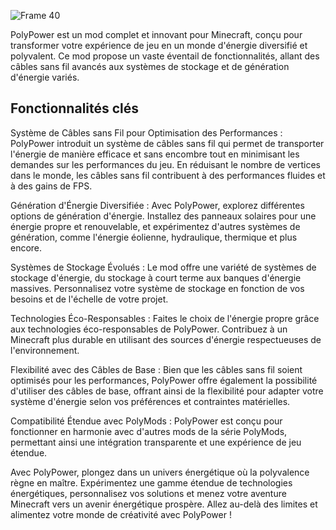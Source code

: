 ![Frame 40](https://github.com/Fitarozz/PolyPower/assets/73397407/4367167b-e802-4509-b4f5-1d3df660960d)




PolyPower est un mod complet et innovant pour Minecraft, conçu pour transformer votre expérience de jeu en un monde d'énergie diversifié et polyvalent. Ce mod propose un vaste éventail de fonctionnalités, allant des câbles sans fil avancés aux systèmes de stockage et de génération d'énergie variés.

## Fonctionnalités clés 

Système de Câbles sans Fil pour Optimisation des Performances : PolyPower introduit un système de câbles sans fil qui permet de transporter l'énergie de manière efficace et sans encombre tout en minimisant les demandes sur les performances du jeu. En réduisant le nombre de vertices dans le monde, les câbles sans fil contribuent à des performances fluides et à des gains de FPS.

Génération d'Énergie Diversifiée : Avec PolyPower, explorez différentes options de génération d'énergie. Installez des panneaux solaires pour une énergie propre et renouvelable, et expérimentez d'autres systèmes de génération, comme l'énergie éolienne, hydraulique, thermique et plus encore.

Systèmes de Stockage Évolués : Le mod offre une variété de systèmes de stockage d'énergie, du stockage à court terme aux banques d'énergie massives. Personnalisez votre système de stockage en fonction de vos besoins et de l'échelle de votre projet.

Technologies Éco-Responsables : Faites le choix de l'énergie propre grâce aux technologies éco-responsables de PolyPower. Contribuez à un Minecraft plus durable en utilisant des sources d'énergie respectueuses de l'environnement.

Flexibilité avec des Câbles de Base : Bien que les câbles sans fil soient optimisés pour les performances, PolyPower offre également la possibilité d'utiliser des câbles de base, offrant ainsi de la flexibilité pour adapter votre système d'énergie selon vos préférences et contraintes matérielles.

Compatibilité Étendue avec PolyMods : PolyPower est conçu pour fonctionner en harmonie avec d'autres mods de la série PolyMods, permettant ainsi une intégration transparente et une expérience de jeu étendue.

Avec PolyPower, plongez dans un univers énergétique où la polyvalence règne en maître. Expérimentez une gamme étendue de technologies énergétiques, personnalisez vos solutions et menez votre aventure Minecraft vers un avenir énergétique prospère. Allez au-delà des limites et alimentez votre monde de créativité avec PolyPower !




